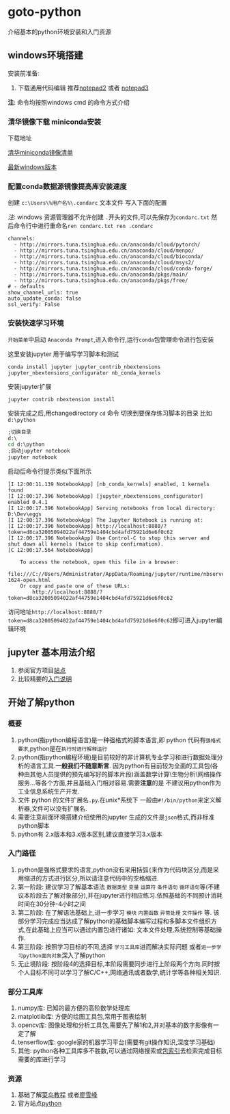 # goto-python

介绍基本的python环境安装和入门资源

## windows环境搭建

安装前准备: 
1. 下载通用代码编辑 推荐[notepad2](https://github.com/ProgerXP/Notepad2e) 或者 [notepad3](https://github.com/rizonesoft/Notepad3)

**注**: 命令均按照windows cmd 的命令方式介绍

### 清华镜像下载 miniconda安装

下载地址

[清华miniconda镜像清单](https://mirrors.tuna.tsinghua.edu.cn/anaconda/miniconda/)

[最新windows版本](https://mirrors.tuna.tsinghua.edu.cn/anaconda/miniconda/Miniconda3-latest-Windows-x86_64.exe)

### 配置conda数据源镜像提高库安装速度

创建 `c:\Users\%用户名%\.condarc` 文本文件
写入下面的配置

*注*: windows 资源管理器不允许创建 `.`开头的文件,可以先保存为`condarc.txt` 然后命令行中进行重命名`ren condarc.txt ren .condarc`
```
channels:
  - http://mirrors.tuna.tsinghua.edu.cn/anaconda/cloud/pytorch/
  - http://mirrors.tuna.tsinghua.edu.cn/anaconda/cloud/menpo/
  - http://mirrors.tuna.tsinghua.edu.cn/anaconda/cloud/bioconda/
  - http://mirrors.tuna.tsinghua.edu.cn/anaconda/cloud/msys2/
  - http://mirrors.tuna.tsinghua.edu.cn/anaconda/cloud/conda-forge/
  - http://mirrors.tuna.tsinghua.edu.cn/anaconda/pkgs/main/
  - http://mirrors.tuna.tsinghua.edu.cn/anaconda/pkgs/free/
# - defaults
show_channel_urls: true
auto_update_conda: false
ssl_verify: False
```
### 安装快速学习环境

`开始菜单`中启动 `Anaconda Prompt`,进入命令行,运行`conda`包管理命令进行包安装

这里安装jupyter 用于编写学习脚本和测试

`conda install jupyter jupyter_contrib_nbextensions jupyter_nbextensions_configurator nb_conda_kernels`

安装jupyter扩展

`jupyter contrib nbextension install`

安装完成之后,用changedirectory `cd` 命令 切换到要保存练习脚本的目录 比如`d:\python`
```bat
;切换目录
d:\
cd d:\python
;启动jupyter notebook
jupyter notebook
```
启动后命令行提示类似下面所示
```
[I 12:00:11.139 NotebookApp] [nb_conda_kernels] enabled, 1 kernels found
[I 12:00:17.396 NotebookApp] [jupyter_nbextensions_configurator] enabled 0.4.1
[I 12:00:17.396 NotebookApp] Serving notebooks from local directory: D:\Dev\eggs
[I 12:00:17.396 NotebookApp] The Jupyter Notebook is running at:
[I 12:00:17.396 NotebookApp] http://localhost:8888/?token=d8ca32005094022af44759e1404cbd4afd75921d6e6f0c62
[I 12:00:17.396 NotebookApp] Use Control-C to stop this server and shut down all kernels (twice to skip confirmation).
[C 12:00:17.564 NotebookApp]

    To access the notebook, open this file in a browser:
        file:///C://Users/Administrator/AppData/Roaming/jupyter/runtime/nbserver-1624-open.html
    Or copy and paste one of these URLs:
        http://localhost:8888/?token=d8ca32005094022af44759e1404cbd4afd75921d6e6f0c62
```        
访问地址`http://localhost:8888/?token=d8ca32005094022af44759e1404cbd4afd75921d6e6f0c62`即可进入jupyter编辑环境

## jupyter 基本用法介绍

1. 参阅官方项目[站点](https://jupyter.org/)
2. 比较精要的[入门说明](https://segmentfault.com/a/1190000013014274?utm_source=tag-newest)

## 开始了解python

### 概要
1. python(指python编程语言)是一种强格式的脚本语言,即 python 代码有`强格式要求`,python是在`执行时进行解释运行`
2. python(指python编程环境)是目前较好的非计算机专业学习和进行数据处理分析的语言工具.**一般我们不随意断言**. 因为python有目前较为全面的工具包(各种由其他人员提供的预先编写好的脚本片段)涵盖数学计算\生物分析\网络操作服务...等各个方面,并且基础入门相对容易.需要**注意**的是 不建议用python作为工业信息系统生产开发.
3. 文件 python 的文件扩展名`.py`.在unix\*系统下 一般由`#!/bin/python`来定义解析器,文件可以没有扩展名.
4. 需要注意前面环境搭建介绍使用的jupyter 生成的文件是`json`格式,而非标准python脚本
5. python有 2.x版本和3.x版本区别,建议直接学习3.x版本
### 入门路径
1. python是强格式要求的语言,python没有采用括弧`{`来作为代码块区分,而是采用缩进的方式进行区分,所以请注意代码中的空格缩进.
2. 第一阶段: 建议学习了解基本语法 `数据类型` `变量` `运算符` `条件语句` `循环语句`等(不建议本阶段去了解对象部分),并在jupyter进行相应练习.依照基础的不同预计消耗时间在30分钟-4小时之间
3. 第二阶段: 在了解语法基础上,进一步学习 `模块` `内置函数` `异常处理` `文件操作` 等. 该部分学习完成应当达成了解python的基础脚本编写过程和多脚本文件组织方式,在此基础上应当可以通过内置包进行诸如: 文本文件处理,系统控制等基础操作.
4. 第三阶段: 按照学习目标的不同,选择 `学习工具库`进而解决实际问题 或者`进一步学习python面向对象`深入了解python
5. 无止境阶段: 按阶段4的选择目标,本阶段需要同步进行上阶段两个方向.同时按个人目标不同可以学习了解C/C++,网络通讯或者数学,统计学等各种相关知识.

### 部分工具库
1. numpy库: 已知的最方便的高阶数学处理库
2. matplotlib库: 方便的绘图工具包,常用于图表绘制
3. opencv库: 图像处理和分析工具包,需要先了解1和2,并对基本的数字影像有一定了解
4. tenserflow库: google家的机器学习平台(需要有git操作知识,深度学习基础)
5. 其他: python各种工具库多不胜数,可以通过网络搜索或[包索引](https://pypi.org/)去检索完成目标需要的库进行学习

### 资源
1. 基础了解[菜鸟教程](http://www.runoob.com/python/python-tutorial.html) 或者[廖雪峰](https://www.liaoxuefeng.com/wiki/0014316089557264a6b348958f449949df42a6d3a2e542c000)
2. 官方站点[python](https://www.python.org/)
